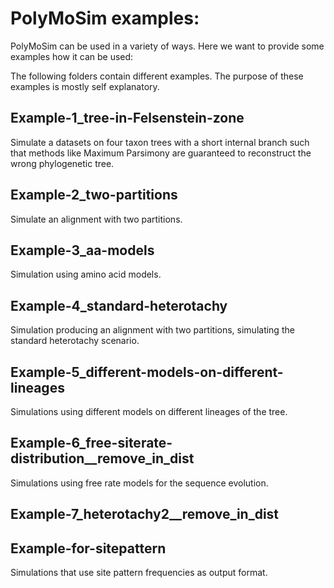 # PolyMoSim examples:

PolyMoSim can be used in a variety of ways.
Here we want to provide some examples how it can be used:

The following folders contain different examples. The purpose of these examples is mostly
self explanatory. 

## Example-1_tree-in-Felsenstein-zone

Simulate a datasets on four taxon trees with a short internal branch such that methods like Maximum Parsimony are guaranteed to reconstruct the wrong phylogenetic tree. 

## Example-2_two-partitions

Simulate an alignment with two partitions.

## Example-3_aa-models

Simulation using amino acid models.

## Example-4_standard-heterotachy

Simulation producing an alignment with two partitions, simulating the standard heterotachy scenario.

## Example-5_different-models-on-different-lineages

Simulations using different models on different lineages of the tree.

## Example-6_free-siterate-distribution__remove_in_dist

Simulations using free rate models for the sequence evolution.

## Example-7_heterotachy2__remove_in_dist



## Example-for-sitepattern

Simulations that use site pattern frequencies as output format.

